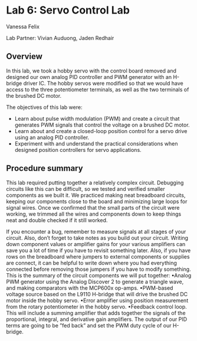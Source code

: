 # Lab 6: Servo Control Lab 

Vanessa Felix

Lab Partner: Vivian Auduong, Jaden Redhair 

## Overview 

In this lab, we took a hobby servo with the control board removed and designed our own
analog PID controller and PWM generator with an H-bridge driver IC. The hobby servos
were modified so that we would have access to the three potentiometer terminals, as well as the
two terminals of the brushed DC motor. 

The objectives of this lab were:
- Learn about pulse width modulation (PWM) and create a circuit that generates PWM signals that control the voltage on a brushed DC motor. 
- Learn about and create a closed-loop position control for a servo drive using an analog PID controller.
-  Experiment with and understand the practical considerations when designed position controllers for servo applications.

## Procedure summary

This lab required putting together a relatively complex circuit. Debugging circuits like this can be difficult, so we tested and verified smaller components as we built it. We practiced making neat breadboard circuits, keeping our components close to the board and minimizing large loops for signal wires. Once we confirmed that the small parts of the circuit were working, we trimmed all the wires and components down to keep things neat and double checked if it still worked. 


If you encounter a bug, remember to measure signals at all stages of your circuit.
Also, don’t forget to take notes as you build out your circuit. Writing down component
values or amplifier gains for your various amplifiers can save you a lot of time if you have to
revisit something later. Also, if you have rows on the breadboard where jumpers to external
components or supplies are connect, it can be helpful to write down where you had everything
connected before removing those jumpers if you have to modify something.
This is the summary of the circuit components we will put together:
•Analog PWM generator using the Analog Discover 2 to generate a triangle wave, and
making comparators with the MCP600x op-amps.
•PWM-based voltage source based on the L9110 H-bridge that will drive the brushed
DC motor inside the hobby servo.
•Error amplifier using position measurement from the rotary potentiometer in the hobby
servo.
•Feedback control loop. This will include a summing amplifier that adds together the
signals of the proportional, integral, and derivative gain amplifiers. The output of our
PID terms are going to be ”fed back” and set the PWM duty cycle of our H-bridge.
